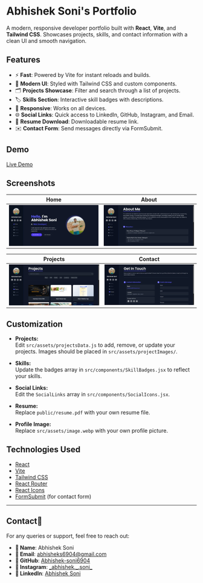 # Abhishek Soni's Portfolio

A modern, responsive developer portfolio built with **React**, **Vite**, and **Tailwind CSS**. Showcases projects, skills, and contact information with a clean UI and smooth navigation.

## Features

- ⚡ **Fast**: Powered by Vite for instant reloads and builds.
- 🎨 **Modern UI**: Styled with Tailwind CSS and custom components.
- 🗂️ **Projects Showcase**: Filter and search through a list of projects.
- 🏷️ **Skills Section**: Interactive skill badges with descriptions.
- 📱 **Responsive**: Works on all devices.
- 🌐 **Social Links**: Quick access to LinkedIn, GitHub, Instagram, and Email.
- 📄 **Resume Download**: Downloadable resume link.
- ✉️ **Contact Form**: Send messages directly via FormSubmit.

## Demo

[Live Demo](https://abhishek-soni6904.github.io/Abhishek-Portfolio)

## Screenshots


| Home                                         | About                                        |
|---------------------------------------------|----------------------------------------------|
| ![Home](src/assets/projectImages/home.webp)   | ![About](src/assets/screenshots/about.webp)  |

| Projects                                     | Contact                                      |
|---------------------------------------------|----------------------------------------------|
| ![Projects](src/assets/screenshots/projects.webp) | ![Contact](src/assets/screenshots/contact.webp) |


## Customization

- **Projects:**  
  Edit `src/assets/projectsData.js` to add, remove, or update your projects. Images should be placed in `src/assets/projectImages/`.

- **Skills:**  
  Update the badges array in `src/components/SkillBadges.jsx` to reflect your skills.

- **Social Links:**  
  Edit the `SocialLinks` array in `src/components/SocialIcons.jsx`.

- **Resume:**  
  Replace `public/resume.pdf` with your own resume file.

- **Profile Image:**  
  Replace `src/assets/image.webp` with your own profile picture.

## Technologies Used

- [React](https://react.dev/)
- [Vite](https://vitejs.dev/)
- [Tailwind CSS](https://tailwindcss.com/)
- [React Router](https://reactrouter.com/)
- [React Icons](https://react-icons.github.io/react-icons/)
- [FormSubmit](https://formsubmit.co/) (for contact form)

---
## Contact📩
For any queries or support, feel free to reach out:
- **👤 Name**: Abhishek Soni
- **📧 Email**: abhisheks6904@gmail.com
- **🔗 GitHub**: [Abhishek-soni6904](https://github.com/Abhishek-soni6904)
- **📸 Instagram**: [\_abhishek.\_\.soni\_](https://www.instagram.com/_abhishek._.soni_/)
- **💼 LinkedIn**: [Abhishek Soni](https://www.linkedin.com/in/abhishek-soni-662028331/)